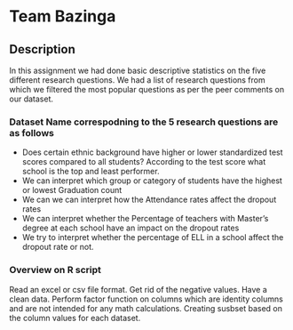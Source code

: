 # Team Bazinga
## Description
In this assignment we had done basic descriptive statistics on the five different research questions. We had a list of research questions from which we filtered the most popular questions as per the peer comments on our dataset.

### Dataset Name correspodning to the 5 research questions are as follows
* Does certain ethnic background have higher or lower standardized test scores compared to all students? According to the test score what school is the top and least performer.
* We can interpret which group or category of students have the highest or lowest Graduation count
* We can we can interpret how the Attendance rates affect the dropout rates
* We can interpret whether the Percentage of teachers with Master’s degree at each school have an impact on the dropout rates
* We try to interpret whether the percentage of ELL in a school affect the dropout rate or not.

### Overview on R script
Read an excel or csv file format.
Get rid of the negative values. Have a clean data.
Perform factor function on columns which are identity columns and are not intended for any math calculations.
Creating susbset based on the column values for each dataset.

